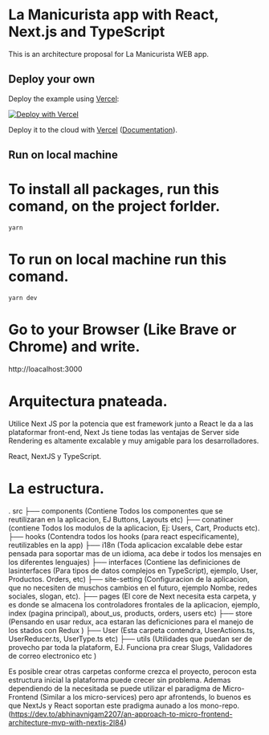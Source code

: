 # La Manicurista app with React, Next.js and TypeScript

This is an architecture proposal for La Manicurista WEB app.

## Deploy your own

Deploy the example using [Vercel](https://vercel.com):

[![Deploy with Vercel](https://vercel.com/button)](https://vercel.com/import/project?template=https://github.com/vercel/next.js/tree/canary/examples/with-typescript)

Deploy it to the cloud with [Vercel](https://vercel.com/import?filter=next.js&utm_source=github&utm_medium=readme&utm_campaign=next-example) ([Documentation](https://nextjs.org/docs/deployment)).

## Run on local machine

# To install all packages, run this comand, on the project forlder.

`yarn`

# To run on local machine run this comand.

`yarn dev`

# Go to your Browser (Like Brave or Chrome) and write.

http://loacalhost:3000

# Arquitectura pnateada.

Utilice Next JS por la potencia que est framework junto a React le da a las plataformar front-end, Next Js tiene todas las ventajas de Server side Rendering
es altamente excalable y muy amigable para los desarrolladores.

React, NextJS y TypeScript.

# La estructura.

.
src
├── components (Contiene Todos los componentes que se reutilizaran en la aplicacion, EJ Buttons, Layouts etc)
├── conatiner (contiene Todos los modulos de la aplicacion, Ej: Users, Cart, Products etc).
├── hooks (Contendra todos los hooks (para react especificamente), reutilizables en la app)
├── i18n (Toda aplicacion excalable debe estar pensada para soportar mas de un idioma, aca debe ir todos los mensajes en los diferentes lenguajes)
├── interfaces (Contiene las definiciones de lasinterfaces (Para tipos de datos complejos en TypeScript), ejemplo, User, Productos. Orders, etc)
├── site-setting (Configuracion de la aplicacion, que no necesiten de muschos cambios en el futuro, ejemplo Nombe, redes sociales, slogan, etc).
├── pages (El core de Next necesita esta carpeta, y es donde se almacena los controladores frontales de la aplicacion, ejemplo, index (pagina principal), about_us, products, orders, users etc)
├── store (Pensando en usar redux, aca estaran las deficniciones para el manejo de los stados con Redux )
├── User (Esta carpeta contendra, UserActions.ts, UserReducer.ts, UserType.ts etc)
├── utils (Utilidades que puedan ser de provecho par toda la plataform, EJ. Funciona pra crear Slugs, Validadores de correo electronico etc )

Es posible crear otras carpetas conforme crezca el proyecto, perocon esta estructura inicial la plataforma puede crecer sin problema.
Ademas dependiendo de la necesitada se puede utilizar el paradigma de Micro-Frontend (Similar a los micro-services) pero apr afrontends, lo buenos es
que NextJs y React soportan este pradigma aunado a los mono-repo. (https://dev.to/abhinavnigam2207/an-approach-to-micro-frontend-architecture-mvp-with-nextjs-2l84)
